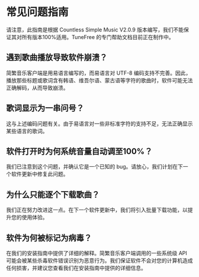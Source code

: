 # 常见问题指南
请注意，此指南是根据 Countless Simple Music V2.0.9 版本编写，我们不能保证其对所有版本100%适用。TuneFree 的专门帮助文档目前正在制作中。

## 遇到歌曲播放导致软件崩溃？
简繁音乐客户端是用易语言编写的，而易语言对 UTF-8 编码支持不完善。因此，播放那些标题或歌词含有韩语、维吾尔语、蒙古语等字符的歌曲时，软件可能无法正确解码，从而导致崩溃。

## 歌词显示为一串问号？
这与上述编码问题有关。由于易语言对一些非标准字符的支持不足，无法正确显示某些语言的歌词。

## 软件打开时为何系统音量自动调至100%？
我们已注意到这个问题，并确认它是一个已知的 bug。请放心，我们计划在下一个软件更新中修复此问题。

## 为什么只能逐个下载歌曲？
我们正在努力改进这一点。在下一个软件更新中，我们将引入批量下载功能，以提升您的使用体验。

## 软件为何被标记为病毒？
在我们的安装指南中提供了详细的解释。简繁音乐客户端调用的一些系统级 API 可能会被某些杀毒软件错误识别为恶意行为。我们保证软件不会对您的计算机造成任何损害，并建议您查看我们在安装指南中提供的详细信息。
